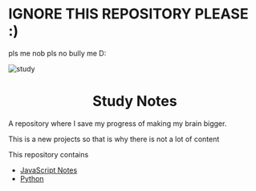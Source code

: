 # IGNORE THIS REPOSITORY PLEASE :)
pls me nob pls no bully me D:

![study](https://socialify.git.ci/rene-roid/study/image?font=Inter&forks=1&language=1&owner=1&pattern=Plus&pulls=1&stargazers=1&theme=Dark)
# <center> Study Notes </center>
A repository where I save my progress of making my brain bigger.

This is a new projects so that is why there is not a lot of content

This repository contains
- [JavaScript Notes](https://github.com/rene-roid/Study/tree/JavaScript)
- [Python](https://github.com/rene-roid/Study/tree/Python)